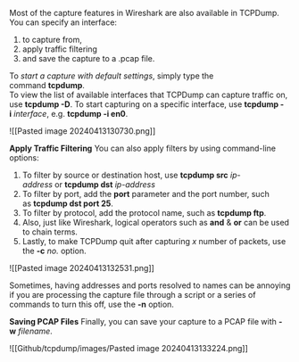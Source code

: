 
Most of the capture features in Wireshark are also available in TCPDump. You can specify an interface:
1. to capture from, 
2. apply traffic filtering 
3. and save the capture to a .pcap file. 

To *start a capture with default settings*, simply type the command **tcpdump**.  
To view the list of available interfaces that TCPDump can capture traffic on, use **tcpdump -D**. To start capturing on a specific interface, use **tcpdump -i** _interface_, e.g. **tcpdump -i en0**.

![[Pasted image 20240413130730.png]]

**Apply Traffic Filtering**
You can also apply filters by using command-line options:

1. To filter by source or destination host, use **tcpdump src** _ip-address_ or **tcpdump dst** _ip-address_
2. To filter by port, add the **port** parameter and the port number, such as **tcpdump dst port 25**.
3. To filter by protocol, add the protocol name, such as **tcpdump ftp**.
4. Also, just like Wireshark, logical operators such as **and** & **or** can be used to chain terms.
5. Lastly, to make TCPDump quit after capturing _x_ number of packets, use the **-c** _no._ option.

![[Pasted image 20240413132531.png]]

  
Sometimes, having addresses and ports resolved to names can be annoying if you are processing the capture file through a script or a series of commands to turn this off, use the **-n** option. 

**Saving PCAP Files**
Finally, you can save your capture to a PCAP file with **-w** _filename_.

![[Github/tcpdump/images/Pasted image 20240413133224.png]]


